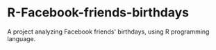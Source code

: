 R-Facebook-friends-birthdays
============================

A project analyzing Facebook friends' birthdays, using R programming language.
